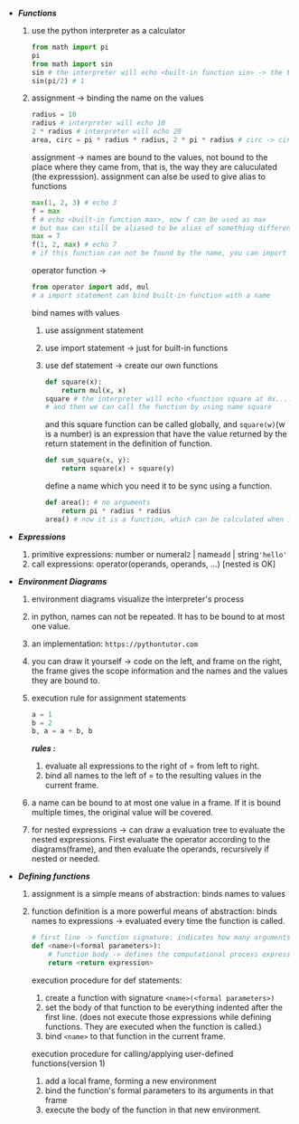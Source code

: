 - ___Functions___

  1. use the python interpreter as a calculator

     ```python
     from math import pi
     pi
     from math import sin
     sin # the interpreter will echo <built-in function sin> -> the type of sin function
     sin(pi/2) # 1
     ```

  2. assignment -> binding the name on the values

     ```python
     radius = 10
     radius # interpreter will echo 10
     2 * radius # interpreter will echo 20
     area, circ = pi * radius * radius, 2 * pi * radius # circ -> circumference -> you can bind multiple values and names using one statement(not expression, no value)
     ```

     assignment -> names are bound to the values, not bound to the place where they came from, that is, the way they are caluculated (the expresssion).
     assignment can alse be used to give alias to functions

     ```python
     max(1, 2, 3) # echo 3
     f = max
     f # echo <built-in function max>, now f can be used as max
     # but max can still be aliased to be alias of something different, like a value's name
     max = 7
     f(1, 2, max) # echo 7
     # if this function can not be found by the name, you can import it again to do the binding
     ```

     operator function -> 

     ```python
     from operator import add, mul
     # a import statement can bind built-in function with a name
     ```

     bind names with values

     1. use assignment statement

     2. use import statement -> just for built-in functions

     3. use def statement -> create our own functions

        ```python
        def square(x):
            return mul(x, x)
        square # the interpreter will echo <function square at 0x....>
        # and then we can call the function by using name square
        ```

        and this square function can be called globally, and `square(w)`(w is a number) is an expression that have the value returned by the return statement in the definition of function.

        ```python
        def sum_square(x, y):
            return square(x) + square(y)
        ```

        define a name which you need it to be sync using a function. 

        ```python
        def area(): # no arguments
            return pi * radius * radius
        area() # now it is a function, which can be calculated when it is called -> thus, it is sync with the changing of arguments.
        ```

- ___Expressions___

  1. primitive expressions: number or numeral`2` | name`add` | string`'hello'`
  2. call expressions: operator(operands, operands, ...) [nested is OK]

- ___Environment Diagrams___

  1. environment diagrams visualize the interpreter's process

  2. in python, names can not be repeated. It has to be bound to at most one value.

  3. an implementation: `https://pythontutor.com`

  4. you can draw it yourself -> code on the left, and frame on the right, the frame gives the scope information and the names and the values they are bound to.

  5. execution rule for assignment statements

     ```python
     a = 1
     b = 2
     b, a = a + b, b
     ```

     ___rules :___

     1. evaluate all expressions to the right of = from left to right.
     2. bind all names to the left of = to the resulting values in the current frame.

  6. a name can be bound to at most one value in a frame. If it is bound multiple times, the original value will be covered.

  7. for nested expressions -> can draw a evaluation tree to evaluate the nested expressions. First evaluate the operator according to the diagrams(frame), and then evaluate the operands, recursively if nested or needed.

- ___Defining functions___

  1. assignment is a simple means of abstraction: binds names to values

  2. function definition is a more powerful means of abstraction: binds names to expressions -> evaluated every time the function is called.

     ```python
     # first line -> function signature: indicates how many arguments a function takes
     def <name>(<formal parameters>):
         # function body -> defines the computational process expressed by a function
         return <return expression>
     ```

     execution procedure for def statements:

     1. create a function with signature `<name>(<formal parameters>)`
     2. set the body of that function to be everything indented after the first line. (does not execute those expressions while defining functions. They are executed when the function is called.)
     3. bind `<name>` to that function in the current frame.

     execution procedure for calling/applying user-defined functions(version 1)

     1. add a local frame, forming a new environment
     2. bind the function's formal parameters to its arguments in that frame
     3. execute the body of the function in that new environment.